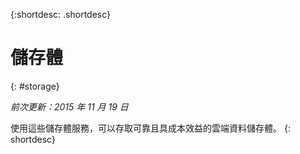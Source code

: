 {:shortdesc: .shortdesc} 

# 儲存體
{: #storage}

*前次更新：2015 年 11 月 19 日*

使用這些儲存體服務，可以存取可靠且具成本效益的雲端資料儲存體。
{: shortdesc}



